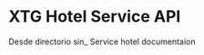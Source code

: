 <properties
	pageTitle="Hotel Service API | XTG"
	description="Hotel API documentation API"
	services="service"
	documentationCenter=""
	authors="operezfuentes"
	manager="mbaldwin"
	editor="bryanla"/>

<tags
	ms.service="service"
	ms.workload="identity"
	ms.tgt_pltfrm="na"
	ms.devlang="na"
	ms.topic="article"
	ms.date="04/02/2016"
	ms.author="operezfuentes"/>

# XTG Hotel Service API
Desde directorio sin_
Service hotel documentaion
